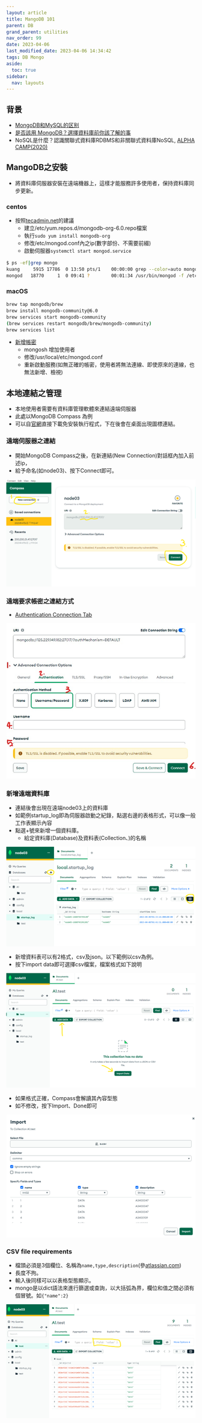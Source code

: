 ```yaml
---
layout: article
title: MangoDB 101
parent: DB
grand_parent: utilities
nav_order: 99
date: 2023-04-06
last_modified_date: 2023-04-06 14:34:42
tags: DB Mongo
aside:
  toc: true
sidebar:
  nav: layouts
---
```


## 背景

- [MongoDB和MySQL的区别](https://www.modb.pro/db/73742)
- [是否該用 MongoDB？選擇資料庫前你該了解的事](https://tw.alphacamp.co/blog/mysql-and-mongodb-comparison)
- NoSQL是什麼？認識關聯式資料庫RDBMS和非關聯式資料庫NoSQL, [ALPHA CAMP(2020)](https://tw.alphacamp.co/blog/sql-nosql-database-dbms-introduction)

## MangoDB之安裝

- 將資料庫伺服器安裝在遠端機器上，這樣才能服務許多使用者，保持資料庫同步更新。

### centos

- 按照[tecadmin.net](https://tecadmin.net/install-mongodb-on-centos/)的建議
  - 建立/etc/yum.repos.d/mongodb-org-6.0.repo檔案
  - 執行`sudo yum install mongodb-org`
  - 修改/etc/mongod.conf內之ip(數字部份、不需要前綴)
  - 啟動伺服器`systemctl start mongod.service`

```bash
$ ps -ef|grep mongo
kuang     5915 17786  0 13:50 pts/1    00:00:00 grep --color=auto mongo
mongod   18770     1  0 09:41 ?        00:01:34 /usr/bin/mongod -f /etc/mongod.conf
```

### macOS

```bash
brew tap mongodb/brew
brew install mongodb-community@6.0
brew services start mongodb-community
(brew services restart mongodb/brew/mongodb-community)
brew services list
```

- [新增帳密](https://medium.com/mongoaudit/how-to-enable-authentication-on-mongodb-b9e8a924efac)
  - mongosh 增加使用者
  - 修改/usr/local/etc/mongod.conf
  - 重新啟動服務(如無正確的帳密，使用者將無法連線、即使原來的連線，也無法新增、檢視)

## 本地連結之管理

- 本地使用者需要有資料庫管理軟體來連結遠端伺服器
- 此處以MongoDB Compass 為例
- 可以自[官網](https://www.mongodb.com/try/download/compass)直接下載免安裝執行程式，下在後會在桌面出現圖標連結。

### 遠端伺服器之連結

- 開始MongoDB Compass之後，在新連結(New Connection)對話框內加入前述ip，
- 給予命名(如node03)、按下Connect即可。
  
![](https://github.com/sinotec2/FAQ/raw/main/attachments/2023-04-06-13-27-27.png)

### 遠端要求帳密之連結方式

- [Authentication Connection Tab](https://www.mongodb.com/docs/compass/master/connect/advanced-connection-options/authentication-connection/)

![](https://github.com/sinotec2/FAQ/raw/main/attachments/messageImage_1680786090532.jpg)

### 新增遠端資料庫

- 連結後會出現在遠端node03上的資料庫
- 如範例startup_log即為伺服器啟動之紀錄，點選右邊的表格形式，可以像一般工作表顯示內容
- 點選+號來新增一個資料庫。
  - 給定資料庫(Database)及資料表(Collection、)的名稱

![](https://github.com/sinotec2/FAQ/raw/main/attachments/2023-04-06-15-08-07.png)

- 新增資料表可以有2格式，csv及json。以下範例以csv為例。
- 按下import data即可選擇csv檔案，檔案格式如下說明

![](https://github.com/sinotec2/FAQ/raw/main/attachments/2023-04-06-14-15-58.png)

- 如果格式正確，Compass會解讀其內容型態
- 如不修改，按下Import、Done即可

![](https://github.com/sinotec2/FAQ/raw/main/attachments/2023-04-06-14-21-11.png)

### CSV file requirements

- 檔頭必須是3個欄位、名稱為`name,type,description`(參[atlassian.com](https://developer.atlassian.com/cloud/compass/components/import-components-from-a-csv-file/#csv-file-requirements))
- 長度不拘。
- 輸入後同樣可以以表格型態顯示。
- mongo是以dict語法來進行篩選或查詢，以大括弧為界，欄位和值之間必須有個冒號。如`{"name":2}`

![](https://github.com/sinotec2/FAQ/raw/main/attachments/2023-04-06-14-24-49.png)